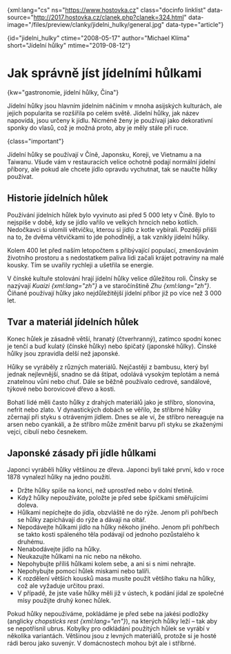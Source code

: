 
{xml:lang="cs" ns="https://www.hostovka.cz" class="docinfo linklist" data-source="http://2017.hostovka.cz/clanek.php?clanek=324.html" data-image="/files/preview/clanky/jidelni_hulky/general.jpg" data-type="article"} 

{id="jidelni\_hulky" ctime="2008-05-17" author="Michael Klíma" short="Jídelní hůlky" mtime="2019-08-12"} 

# Jak správně jíst jídelními hůlkami 

<!-- generated attribute kw by user_udpatekw.sh on 2019-03-13, do not edit --> 

{kw="gastronomie, jídelní hůlky, Čína"} 

Jídelní hůlky jsou hlavním jídelním náčiním v mnoha asijských kulturách, ale jejich popularita se rozšířila po celém světě. Jídelní hůlky, jak název napovídá, jsou určeny k jídlu. Nicméně ženy je používají jako dekorativní sponky do vlasů, což je možná proto, aby je měly stále při ruce. 

{class="important"} 

Jídelní hůlky se používají v Číně, Japonsku, Koreji, ve Vietnamu a na Taiwanu. Všude vám v restauracích velice ochotně podají normální jídelní příbory, ale pokud ale chcete jídlo opravdu vychutnat, tak se naučte hůlky používat. 

## Historie jídelních hůlek 

Používání jídelních hůlek bylo vyvinuto asi před 5 000 lety v Číně. Bylo to nejspíše v době, kdy se jídlo vařilo ve velkých hrncích nebo kotlích. Nedočkavci si ulomili větvičku, kterou si jídlo z kotle vybírali. Později přišli na to, že dvěma větvičkami to jde pohodlněji, a tak vznikly jídelní hůlky. 

Kolem 400 let před naším letopočtem s přibývající populací, zmenšováním životního prostoru a s nedostatkem paliva lidi začali krájet potraviny na malé kousky. Tím se uvařily rychleji a ušetřila se energie. 

V čínské kultuře stolování hrají jídelní hůlky velice důležitou roli. Čínsky se nazývají _Kuaizi {xml:lang="zh"}_ a ve staročínštině _Zhu {xml:lang="zh"}_. Číňané používají hůlky jako nejdůležitější jídelní příbor již po více než 3 000 let. 

## Tvar a materiál jídelních hůlek 

Konec hůlek je zásadně větší, hranatý (čtverhranný), zatímco spodní konec je tenčí a buď kulatý (čínské hůlky) nebo špičatý (japonské hůlky). Čínské hůlky jsou zpravidla delší než japonské. 

Hůlky se vyráběly z různých materiálů. Nejčastěji z bambusu, který byl jednak nejlevnější, snadno se dá štípat, odolává vysokým teplotám a nemá znatelnou vůni nebo chuť. Dále se běžně používalo cedrové, sandálové, týkové nebo borovicové dřevo a kosti. 

Bohatí lidé měli často hůlky z drahých materiálů jako je stříbro, slonovina, nefrit nebo zlato. V dynastických dobách se věřilo, že stříbrné hůlky zčernají při styku s otráveným jídlem. Dnes se ale ví, že stříbro nereaguje na arsen nebo cyankáli, a že stříbro může změnit barvu při styku se zkaženými vejci, cibulí nebo česnekem. 

## Japonské zásady při jídle hůlkami 

Japonci vyráběli hůlky většinou ze dřeva. Japonci byli také první, kdo v roce 1878 vynalezl hůlky na jedno použití. 

  * Držte hůlky spíše na konci, než uprostřed nebo v dolní třetině. 
  * Když hůlky nepoužíváte, položte je před sebe špičkami směřujícími doleva. 
  * Hůlkami nepíchejte do jídla, obzvláště ne do rýže. Jenom při pohřbech se hůlky zapíchávají do rýže a dávají na oltář. 
  * Nepodávejte hůlkami jídlo na hůlky někoho jiného. Jenom při pohřbech se takto kosti spáleného těla podávají od jednoho pozůstalého k druhému. 
  * Nenabodávejte jídlo na hůlky. 
  * Neukazujte hůlkami na nic nebo na někoho. 
  * Nepohybujte příliš hůlkami kolem sebe, a ani si s nimi nehrajte. 
  * Nepohybujte pomocí hůlek miskami nebo talíři. 
  * K rozdělení větších kousků masa musíte použít většího tlaku na hůlky, což ale vyžaduje určitou praxi. 
  * V případě, že jste vaše hůlky měli již v ústech, k podání jídal ze společné mísy použijte druhý konec hůlek. 

Pokud hůlky nepoužíváme, pokládáme je před sebe na jakési podložky (anglicky _chopsticks rest {xml:lang="en"}_), na kterých hůlky leží – tak aby se nepotřísnil ubrus. Kobylky pro odkládání použitých hůlek se vyrábí v několika variantách. Většinou jsou z levných materiálů, protože si je hosté rádi berou jako suvenýr. V domácnostech mohou být ale i stříbrné. 
